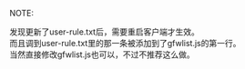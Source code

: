 
NOTE:

发现更新了user-rule.txt后，需要重启客户端才生效。  
而且调到user-rule.txt里的那一条被添加到了gfwlist.js的第一行。  
当然直接修改gfwlist.js也可以，不过不推荐这么做。  
